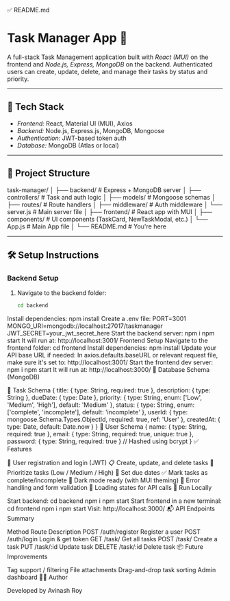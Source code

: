 ✅ README.md
# Task Manager App 📝

A full-stack Task Management application built with *React (MUI)* on the frontend and *Node.js, Express, MongoDB* on the backend. Authenticated users can create, update, delete, and manage their tasks by status and priority.

---

## 🚀 Tech Stack

- *Frontend:* React, Material UI (MUI), Axios
- *Backend:* Node.js, Express.js, MongoDB, Mongoose
- *Authentication:* JWT-based token auth
- *Database:* MongoDB (Atlas or local)

---

## 📁 Project Structure

task-manager/
│
├── backend/ # Express + MongoDB server
│ ├── controllers/ # Task and auth logic
│ ├── models/ # Mongoose schemas
│ ├── routes/ # Route handlers
│ ├── middleware/ # Auth middleware
│ └── server.js # Main server file
│
├── frontend/ # React app with MUI
│ ├── components/ # UI components (TaskCard, NewTaskModal, etc.)
│ └── App.js # Main App file
│
└── README.md # You're here


---

## 🛠 Setup Instructions

### Backend Setup

1. Navigate to the backend folder:
   ```bash
   cd backend
Install dependencies:
npm install
Create a .env file:
PORT=3001
MONGO_URI=mongodb://localhost:27017/taskmanager
JWT_SECRET=your_jwt_secret_here
Start the backend server:
npm i
npm start
It will run at: http://localhost:3001/
Frontend Setup
Navigate to the frontend folder:
cd frontend
Install dependencies:
npm install
Update your API base URL if needed:
In axios.defaults.baseURL or relevant request file, make sure it's set to:
http://localhost:3001/
Start the frontend dev server:
npm i
npm start
It will run at: http://localhost:3000/
💾 Database Schema (MongoDB)

🧾 Task Schema
{
  title: { type: String, required: true },
  description: { type: String },
  dueDate: { type: Date },
  priority: { type: String, enum: ['Low', 'Medium', 'High'], default: 'Medium' },
  status: { type: String, enum: ['complete', 'incomplete'], default: 'incomplete' },
  userId: { type: mongoose.Schema.Types.ObjectId, required: true, ref: 'User' },
  createdAt: { type: Date, default: Date.now }
}
👤 User Schema
{
  name: { type: String, required: true },
  email: { type: String, required: true, unique: true },
  password: { type: String, required: true } // Hashed using bcrypt
}
✅ Features

🔐 User registration and login (JWT)
📋 Create, update, and delete tasks
📌 Prioritize tasks (Low / Medium / High)
📅 Set due dates
✅ Mark tasks as complete/incomplete
🌙 Dark mode ready (with MUI theming)
🧼 Error handling and form validation
🔄 Loading states for API calls
🧪 Run Locally

Start backend:
cd backend
 npm i
npm start
Start frontend in a new terminal:
cd frontend
 npm i
npm start
Visit: http://localhost:3000/
📬 API Endpoints Summary

Method	Route	Description
POST	/auth/register	Register a user
POST	/auth/login	Login & get token
GET	/task/	Get all tasks
POST	/task/	Create a task
PUT	/task/:id	Update task
DELETE	/task/:id	Delete task
📦 Future Improvements

Tag support / filtering
File attachments
Drag-and-drop task sorting
Admin dashboard
🧑‍💻 Author

Developed by Avinash Roy